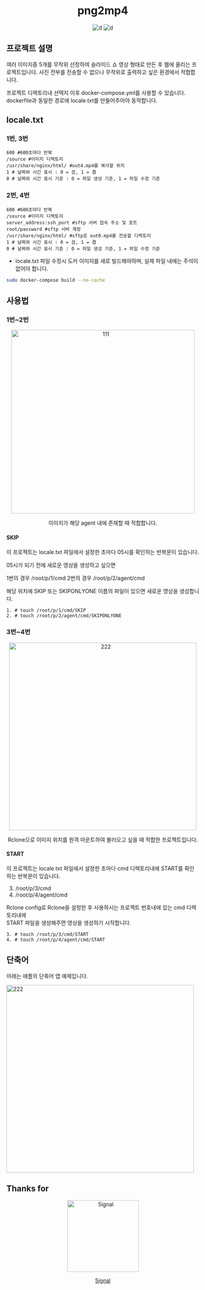 <div align="center">

<h1>png2mp4</h1>

![d](https://img.shields.io/badge/-Python-3776AB?style=flat-square&logo=python&logoColor=FFFFFF) ![d](https://img.shields.io/badge/-Ffmpeg-007808?style=flat-square&logo=ffmpeg&logoColor=FFFFFF)  

</div>

## 프로젝트 설명

여러 이미지중 5개를 무작위 선정하여 슬라이드 쇼 영상 형태로 만든 후 웹에 올리는 프로젝트입니다.
사진 전부를 전송할 수 없으나 무작위로 출력하고 싶은 환경에서 적합합니다.

프로젝트 디렉토리내 선택지 이후 docker-compose.yml를 사용할 수 있습니다.
dockerfile과 동일한 경로에 locale.txt를 만들어주어야 동작합니다.

## locale.txt

### 1번, 3번

```
600 #600초마다 반복
/source #이미지 디렉토리
/usr/share/nginx/html/ #out4.mp4를 복사할 위치
1 # 날짜와 시간 표시 : 0 = 끔, 1 = 켬
0 # 날짜와 시간 표시 기준 : 0 = 파일 생성 기준, 1 = 파일 수정 기준
```

### 2번, 4번

```
600 #600초마다 반복
/source #이미지 디렉토리
server_address:ssh_port #sftp 서버 접속 주소 및 포트
root/password #sftp 서버 계정
/usr/share/nginx/html/ #sftp로 out0.mp4를 전송할 디렉토리
1 # 날짜와 시간 표시 : 0 = 끔, 1 = 켬
0 # 날짜와 시간 표시 기준 : 0 = 파일 생성 기준, 1 = 파일 수정 기준
```

- locale.txt 파일 수정시 도커 이미지를 새로 빌드해야하며, 실제 파일 내에는 주석이 없어야 합니다.

```Bash
sudo docker-compose build --no-cache
```

## 사용법

### 1번~2번

<div align="center">
<img width="479" alt="111" src="https://user-images.githubusercontent.com/24387014/215393679-bfa68d38-4b7a-4725-a19e-e4f0feb864bb.PNG">

이미지가 해당 agent 내에 존재할 때 적합합니다.

</div>

#### SKIP

이 프로젝트는 locale.txt 파일에서 설정한 초마다 05시를 확인하는 반복문이 있습니다.

05시가 되기 전에 새로운 영상을 생성하고 싶으면

1번의 경우 /root/p/1/cmd
2번의 경우 /root/p/2/agent/cmd

해당 위치에 SKIP 또는 SKIPONLYONE 이름의 파일이 있으면 새로운 영상을 생성합니다.

```
1. # touch /root/p/1/cmd/SKIP
2. # touch /root/p/2/agent/cmd/SKIPONLYONE
```

### 3번~4번

<div align="center">
<img width="490" alt="222" src="https://user-images.githubusercontent.com/24387014/215394654-4de24b82-b682-4b14-8664-cb5d7358787a.PNG">

Rclone으로 이미지 위치를 원격 마운트하여 불러오고 싶을 때 적합한 프로젝트입니다.

</div>

#### START

이 프로젝트는 locale.txt 파일에서 설정한 초마다 cmd 디렉토리내에 START를 확인하는 반복문이 있습니다.

3. /root/p/3/cmd
4. /root/p/4/agent/cmd

Rclone config로 Rclone을 설정한 후 사용하시는 프로젝트 번호내에 있는 cmd 디렉토리내에  
START 파일을 생성해주면 영상을 생성하기 시작합니다.

```
3. # touch /root/p/3/cmd/START
4. # touch /root/p/4/agent/cmd/START
```

## 단축어

아래는 애플의 단축어 앱 예제입니다.

<img width="490" alt="222" src="https://user-images.githubusercontent.com/24387014/215395214-4d82f9a3-8707-4435-862d-b757d2c767d8.jpg">

## Thanks for

<div align="center">
<img width="187" alt="5ignal" src="https://user-images.githubusercontent.com/24387014/215395620-652711ea-fc93-43c4-b366-d65f17c4f634.PNG">

[5ignal](https://github.com/5ignal)

</div>
